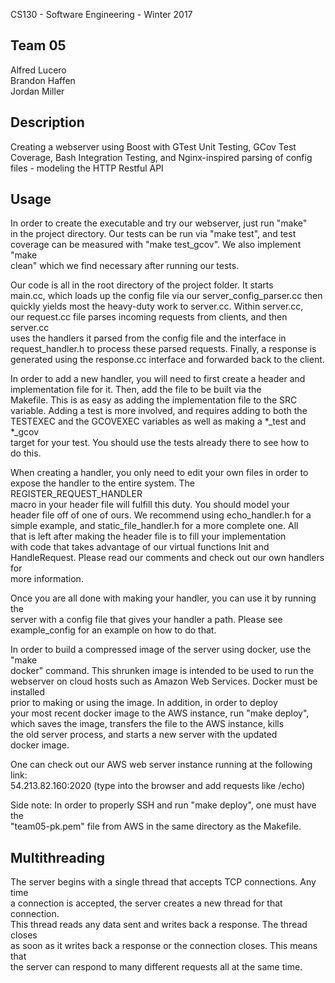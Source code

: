 CS130 - Software Engineering - Winter 2017

## Team 05  
Alfred Lucero  
Brandon Haffen  
Jordan Miller

## Description  
Creating a webserver using Boost with GTest Unit Testing, GCov Test  
Coverage, Bash Integration Testing, and Nginx-inspired parsing of config  
files - modeling the HTTP Restful API  

## Usage  
In order to create the executable and try our webserver, just run "make"  
in the project directory. Our tests can be run via "make test", and test  
coverage can be measured with "make test_gcov". We also implement "make  
clean" which we find necessary after running our tests.  

Our code is all in the root directory of the project folder. It starts  
main.cc, which loads up the config file via our server_config_parser.cc then  
quickly yields most the heavy-duty work to server.cc. Within server.cc,  
our request.cc file parses incoming requests from clients, and then server.cc  
uses the handlers it parsed from the config file and the interface in  
request_handler.h to process these parsed requests. Finally, a response is  
generated using the response.cc interface and forwarded back to the client.  

In order to add a new handler, you will need to first create a header and  
implementation file for it. Then, add the file to be built via the  
Makefile. This is as easy as adding the implementation file to the SRC  
variable. Adding a test is more involved, and requires adding to both the  
TESTEXEC and the GCOVEXEC variables as well as making a *_test and *_gcov  
target for your test. You should use the tests already there to see how to  
do this.  

When creating a handler, you only need to edit your own files in order to  
expose the handler to the entire system. The REGISTER_REQUEST_HANDLER  
macro in your header file will fulfill this duty. You should model your  
header file off of one of ours. We recommend using echo_handler.h for a  
simple example, and static_file_handler.h for a more complete one. All  
that is left after making the header file is to fill your implementation  
with code that takes advantage of our virtual functions Init and  
HandleRequest. Please read our comments and check out our own handlers for  
more information.  

Once you are all done with making your handler, you can use it by running the  
server with a config file that gives your handler a path. Please see  
example_config for an example on how to do that.  

In order to build a compressed image of the server using docker, use the "make  
docker" command. This shrunken image is intended to be used to run the  
webserver on cloud hosts such as Amazon Web Services. Docker must be installed  
prior to making or using the image. In addition, in order to deploy  
your most recent docker image to the AWS instance, run "make deploy",  
which saves the image, transfers the file to the AWS instance, kills  
the old server process, and starts a new server with the updated  
docker image.

One can check out our AWS web server instance running at the following link:  
54.213.82.160:2020 (type into the browser and add requests like /echo)   

Side note: In order to properly SSH and run "make deploy", one must have the  
"team05-pk.pem" file from AWS in the same directory as the Makefile.   

## Multithreading  
The server begins with a single thread that accepts TCP connections. Any time  
a connection is accepted, the server creates a new thread for that connection.  
This thread reads any data sent and writes back a response. The thread closes  
as soon as it writes back a response or the connection closes. This means that  
the server can respond to many different requests all at the same time.

